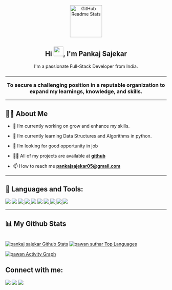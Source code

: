         
 <p align="center">
 <img width="100px" src="https://img.freepik.com/free-vector/hand-drawn-web-developers_23-2148819604.jpg?w=996&t=st=1649398732~exp=1649399332~hmac=4fde30019d78cd8d05460bf1034a36f4a84c923f021b167e56c95d820ed5939d" align="center" alt="GitHub Readme Stats" />
 <h2 align="center">Hi <img src="https://raw.githubusercontent.com/MartinHeinz/MartinHeinz/master/wave.gif" width="30px">, I'm Pankaj Sajekar</h2>
 <p align="center">I'm a passionate Full-Stack Developer from India.</p>
 <h3 align="center"><hr>To secure a challenging position in a reputable organization to expand my learnings, knowledge, and skills.<hr></h3>
</p>

## 🙋‍♂️ About Me

- 🔭 I’m currently working on grow and enhance my skills.

- 🌱 I’m currently learning Data Structures and Algorithms in python.

- 👯 I’m looking for good opportunity in job

- 👨‍💻 All of my projects are available at **[github](https://github.com/pankajsajekar)**

- 📫 How to reach me **pankajsajekar05@gmail.com**
<hr>

## 🚀 Languages and Tools:

<p align="left"> 
    <a href="" target="_blank"> <img src="https://img.icons8.com/color/48/000000/python--v2.png"/></a>
    <a href="" target="_blank"> <img src="https://img.icons8.com/color/48/000000/django.png"/></a>
    <a href="" target="_blank" ><img src="https://img.icons8.com/nolan/48/api-settings.png"/> </a>
    <a href="" target="_blank" ><img src="https://img.icons8.com/color/48/null/angularjs.png"/> </a>
    <a href="" target="_blank"> <img src="https://img.icons8.com/color/48/000000/javascript--v1.png"/></a>
    <a href="" target="_blank"> <img src="https://img.icons8.com/external-flaticons-lineal-color-flat-icons/48/000000/external-html-mobile-app-development-flaticons-lineal-color-flat-icons.png"/></a>
    <a href="" target="_blank"> <img src="https://img.icons8.com/ios-filled/50/000000/css-filetype.png"/> </a>
    <a href="" target="_blank"> <img src="https://img.icons8.com/color/48/000000/bootstrap.png"/> </a>
    <a href="" target="_blank" > <img src="https://img.icons8.com/nolan/48/mysql.png"/> </a>
    <a href="" target="_blank" ><img src="https://img.icons8.com/glyph-neue/48/000000/github.png"/> </a>
</p>
<hr>


## 📊 My Github Stats

  <br/>
    <a href="https://github.com/pankajsajekar/github-readme-stats"><img alt= "pankaj sajekar Github Stats" src="https://github-readme-stats.vercel.app/api?username=pankajsajekar&show_icons=true&count_private=true&theme=react&hide_border=true&bg_color=0D1117" /></a>
  <a href="https://github.com/pankajsajekar/github-readme-stats"><img alt="pawan suthar Top Languages" src="https://github-readme-stats.vercel.app/api/top-langs/?username=pankajsajekar&langs_count=8&count_private=true&layout=compact&theme=react&hide_border=true&bg_color=0D1117" /></a>
  <br/>
  

<a href="https://github.com/pankajsajekar/github-readme-activity-graph"><img alt="pawan Activity Graph" src="https://activity-graph.herokuapp.com/graph?username=pankajsajekar&bg_color=0D1117&color=5BCDEC&line=5BCDEC&point=FFFFFF&hide_border=true" /></a>



## Connect with me:
<p align="left">
        <a target="_blank" href="https://in.linkedin.com/in/pankajsajekar"><img src="https://img.icons8.com/fluent/48/000000/linkedin.png"/></a>
        <a href="https://wa.me/+918108534381" target="_blank" ><img src="https://img.icons8.com/color/48/000000/whatsapp--v1.png"/></a>       
        <a href="https://stackoverflow.com/users/17577614/pankaj-sajekar" target="_blank" ><img src="https://img.icons8.com/external-tal-revivo-color-tal-revivo/48/null/external-stack-overflow-is-a-question-and-answer-site-for-professional-logo-color-tal-revivo.png"/></a>   
</p>
